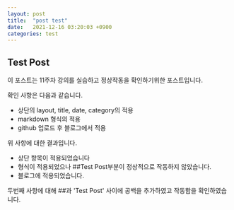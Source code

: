 ```yaml
---
layout: post
title:  "post test"
date:   2021-12-16 03:20:03 +0900
categories: test
---
```


## Test Post

이 포스트는 11주차 강의를 실습하고 정상작동을 확인하기위한 포스트입니다.

확인 사항은 다음과 같습니다.

- 상단의 layout, title, date, category의 적용
- markdown 형식의 적용 
- github 업로드 후 블로그에서 적용

위 사항에 대한 결과입니다.

- 상단 항목이 적용되었습니다
- 형식이 적용되었으나 ##Test Post부분이 정상적으로 작동하지 않았습니다.
- 블로그에 적용되었습니다.

두번째 사항에 대해 ##과 'Test Post' 사이에 공백을 추가하였고 작동함을 확인하였습니다.